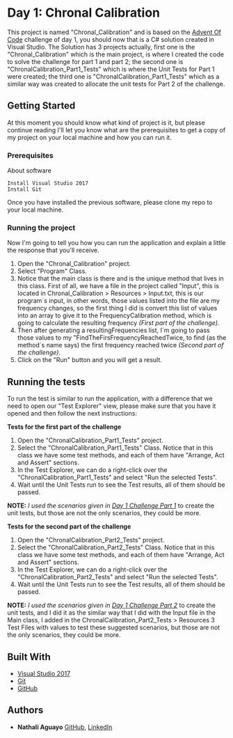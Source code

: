# Day 1: Chronal Calibration

This project is named "Chronal_Calibration" and is based on the [Advent Of Code](https://adventofcode.com) challenge of day 1, you should now that is a C# solution created in Visual Studio. The Solution has 3 projects actually, first one is the "Chronal_Calibration" which is the main project, is where I created the code to solve the challenge for part 1 and part 2; the second one is "ChronalCalibration_Part1_Tests" which is where the Unit Tests for Part 1 were created; the third one is "ChronalCalibration_Part1_Tests" which as a similar way was created to allocate the unit tests for Part 2 of the challenge. 



## Getting Started

At this moment you should know what kind of project is it, but please continue reading I'll let you know what are the prerequisites to get a copy of my project on your local machine and how you can run it.


### Prerequisites

About software

```
Install Visual Studio 2017
Install Git
```
Once you have installed the previous software, please clone my repo to your local machine. 

### Running the project

Now I'm going to tell you how you can run the application and explain a little the response that you'll receive.  

1. Open the "Chronal_Calibration" project. 
2. Select "Program" Class.
3. Notice that the main class is there and is the unique method that lives in this class. First of all, we have a file in the project called "Input", this is located in Chronal_Calibration > Resources > Input.txt, this is our program´s input, in other words, those values listed into the file are my frequency changes, so the first thing I did is convert this list of values into an array to give it to the 
FrequencyCalibration method, which is going to calculate the resulting frequency *(First part of the challenge)*.
4. Then after generating a resultingFrequencies list, I´m going to pass those values to my "FindTheFirsFrequencyReachedTwice, to find (as the method´s name says) the first frequency reached twice *(Second part of the challenge)*.
5. Click on the "Run" button and you will get a result.


## Running the tests

To run the test is similar to run the application, with a difference that we need to open our "Test Explorer" view, please make sure that you have it opened and then follow the next instructions:

**Tests for the first part of the challenge**
1. Open the "ChronalCalibration_Part1_Tests" project.
2. Select the "ChronalCalibration_Part1_Tests" Class. Notice that in this class we have some test methods, and each of them have "Arrange, Act and Assert" sections. 
3. In the Test Explorer, we can do a right-click over the "ChronalCalibration_Part1_Tests" and select "Run the selected Tests".
4. Wait until the Unit Tests run to see the Test results, all of them should be passed.

**NOTE:** *I used the scenarios given in [Day 1 Challenge Part 1](https://adventofcode.com/2018/day/1)* to create the unit tests, but those are not the only scenarios, they could be more.

**Tests for the second part of the challenge**
1. Open the "ChronalCalibration_Part2_Tests" project.
2. Select the "ChronalCalibration_Part2_Tests" Class. Notice that in this class we have some test methods, and each of them have "Arrange, Act and Assert" sections. 
3. In the Test Explorer, we can do a right-click over the "ChronalCalibration_Part2_Tests" and select "Run the selected Tests".
4. Wait until the Unit Tests run to see the Test results, all of them should be passed.

**NOTE:** *I used the scenarios given in [Day 1 Challenge Part 2](https://adventofcode.com/2018/day/1)* to create the unit tests, and I did it as the similar way that I did with the Input file in the Main class, I added in the ChronalCalibration_Part2_Tests > Resources 3 Test Files with values to test these suggested scenarios, but those are not the only scenarios, they could be more.


## Built With

* [Visual Studio 2017](https://www.visualstudio.com/thank-you-downloading-visual-studio/?sku=Community&rel=15)
* [Git](https://git-scm.com/download/win) 
* [GitHub](https://github.com)

## Authors

* **Nathali Aguayo** 
[GitHub](https://github.com/nathaliaguayos), [LinkedIn](https://www.linkedin.com/in/nathali-aguayo/)
